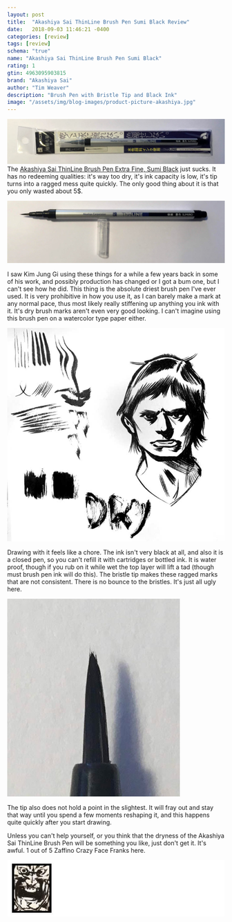 ```yaml
---
layout: post
title:  "Akashiya Sai ThinLine Brush Pen Sumi Black Review"
date:   2018-09-03 11:46:21 -0400
categories: [review]
tags: [review]
schema: "true"
name: "Akashiya Sai ThinLine Brush Pen Sumi Black"
rating: 1
gtin: 4963095903815
brand: "Akashiya Sai"
author: "Tim Weaver"
description: "Brush Pen with Bristle Tip and Black Ink"
image: "/assets/img/blog-images/product-picture-akashiya.jpg"
---
```


![Picture of Akashiya Sai ThinLine Brush Pen Sumi Black Packaging](/assets/img/blog-images/product-picture-akashiya.jpg)
The [Akashiya Sai ThinLine Brush Pen Extra Fine, Sumi Black](https://www.jetpens.com/Akashiya-Sai-ThinLine-Brush-Pen-Extra-Fine-Sumiiro-Sumi-Black/pd/10305) just sucks.  It has no redeeming qualities:  it's way too dry, it's ink capacity is low, it's tip turns into a ragged mess quite quickly.  The only good thing about it is that you only wasted about 5$.

<!--more-->

![Akashiya Sai ThinLine Brush Pen Sumi Black Without Packaging](/assets/img/blog-images/no-packaging-akashiya.jpg)

I saw Kim Jung Gi using these things for a while a few years back in some of his work, and possibly production has changed or I got a bum one, but I can't see how he did.  This thing is the absolute driest brush pen I've ever used.  It is very prohibitive in how you use it, as I can barely make a mark at any normal pace, thus most likely really stiffening up anything you ink with it.  It's dry brush marks aren't even very good looking.  I can't imagine using this brush pen on a watercolor type paper either.

![Drawing test with Akashiya Sai ThinLine Brush Pen](/assets/img/blog-images/practice-drawing.jpg)

Drawing with it feels like a chore.  The ink isn't very black at all, and also it is a closed pen, so you can't refill it with cartridges or bottled ink. It is water proof, though if you rub on it while wet the top layer will lift a tad (though must brush pen ink will do this). The bristle tip makes these ragged marks that are not consistent.  There is no bounce to the bristles.  It's just all ugly here.

![Akashiya Sai ThinLine Brush Pen tip frayed after drawing](/assets/img/blog-images/frayed-tip.jpg)

The tip also does not hold a point in the slightest.  It will fray out and stay that way until you spend a few moments reshaping it, and this happens quite quickly after you start drawing.  

Unless you can't help yourself, or you think that the dryness of the Akashiya Sai ThinLine Brush Pen will be something you like, just don't get it.  It's awful.  1 out of 5 Zaffino Crazy Face Franks here.

![1 out of 5 stars](/assets/img/blog-images/zaffino-scale-1-star.jpg)
